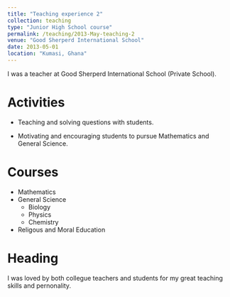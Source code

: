 ```yaml
---
title: "Teaching experience 2"
collection: teaching
type: "Junior High School course"
permalink: /teaching/2013-May-teaching-2
venue: "Good Sherperd International School"
date: 2013-05-01
location: "Kumasi, Ghana"
---
```


I was a teacher at Good Sherperd International School (Private School).

Activities
======
* Teaching and solving questions with students.


* Motivating and encouraging students to pursue Mathematics and General Science.

Courses
======
* Mathematics
* General Science
    * Biology
    * Physics
    * Chemistry
* Religous and Moral Education

Heading 
======
I was loved by both collegue teachers and students for my great teaching skills and pernonality.
